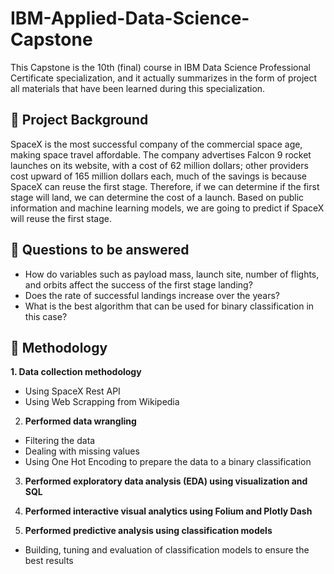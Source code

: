 # IBM-Applied-Data-Science-Capstone
This Capstone is the 10th (final) course in IBM Data Science Professional Certificate specialization, and it actually summarizes in the form of project all materials that have been learned during this specialization.
## 📄 Project Background
SpaceX is the most successful company of the commercial space age, making space travel affordable. The company advertises Falcon 9 rocket launches on its website, with a cost of 62 million dollars; other providers cost upward of 165 million dollars each, much of the savings is because SpaceX can reuse the first stage. Therefore, if we can determine if the first stage will land, we can determine the cost of a launch. Based on public information and machine learning models, we are going to predict if SpaceX will reuse the first stage.
## 📄 Questions to be answered
* How do variables such as payload mass, launch site, number of flights, and orbits affect the success of the first stage landing?
* Does the rate of successful landings increase over the years?
* What is the best algorithm that can be used for binary classification in this case?
## 📄 Methodology
**1. Data collection methodology**
* Using SpaceX Rest API
* Using Web Scrapping from Wikipedia
 
2. **Performed data wrangling**
* Filtering the data
* Dealing with missing values
* Using One Hot Encoding to prepare the data to a binary classification

3. **Performed exploratory data analysis (EDA) using visualization and SQL**

4. **Performed interactive visual analytics using Folium and Plotly Dash**
 
5. **Performed predictive analysis using classification models**
* Building, tuning and evaluation of classification models to ensure the best results
